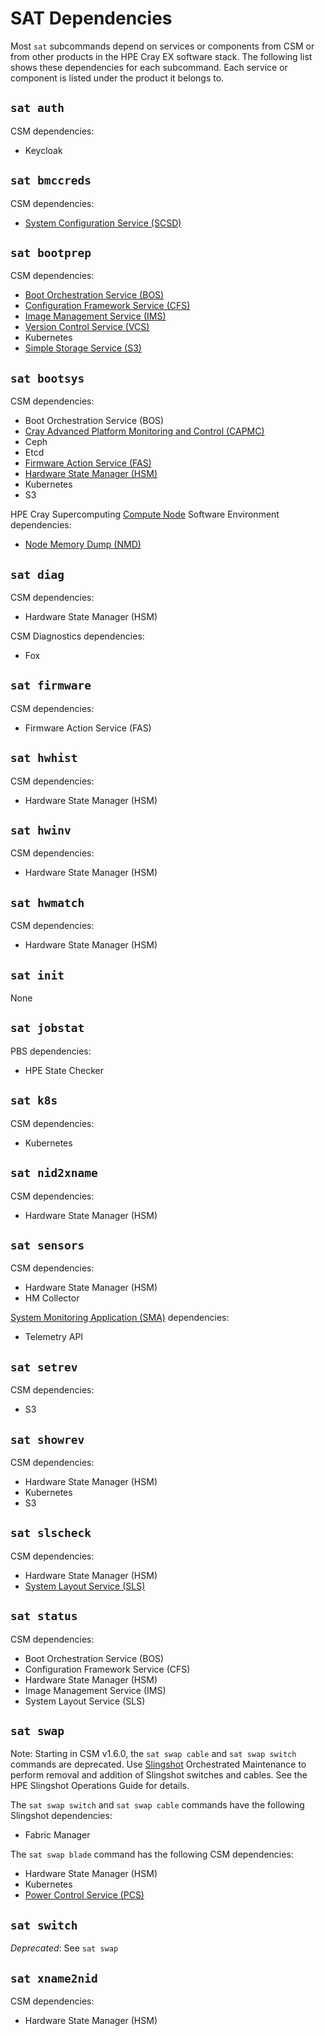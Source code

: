 # SAT Dependencies

Most `sat` subcommands depend on services or components from CSM or from other
products in the HPE Cray EX software stack. The following list shows these
dependencies for each subcommand. Each service or component is listed under the
product it belongs to.

## `sat auth`

CSM dependencies:

- Keycloak

## `sat bmccreds`

CSM dependencies:

- [System Configuration Service (SCSD)](../../../glossary.md#system-configuration-service-scsd)

## `sat bootprep`

CSM dependencies:

- [Boot Orchestration Service (BOS)](../../../glossary.md#boot-orchestration-service-bos)
- [Configuration Framework Service (CFS)](../../../glossary.md#configuration-framework-service-cfs)
- [Image Management Service (IMS)](../../../glossary.md#image-management-service-ims)
- [Version Control Service (VCS)](../../../glossary.md#version-control-service-vcs)
- Kubernetes
- [Simple Storage Service (S3)](../../../glossary.md#simple-storage-service-s3)

## `sat bootsys`

CSM dependencies:

- Boot Orchestration Service (BOS)
- [Cray Advanced Platform Monitoring and Control (CAPMC)](../../../glossary.md#cray-advanced-platform-monitoring-and-control-capmc)
- Ceph
- Etcd
- [Firmware Action Service (FAS)](../../../glossary.md#firmware-action-service-fas)
- [Hardware State Manager (HSM)](../../../glossary.md#hardware-state-manager-hsm)
- Kubernetes
- S3

HPE Cray Supercomputing [Compute Node](../../../glossary.md#compute-node-cn) Software Environment dependencies:

- [Node Memory Dump (NMD)](../../../glossary.md#node-memory-dump-nmd)

## `sat diag`

CSM dependencies:

- Hardware State Manager (HSM)

CSM Diagnostics dependencies:

- Fox

## `sat firmware`

CSM dependencies:

- Firmware Action Service (FAS)

## `sat hwhist`

CSM dependencies:

- Hardware State Manager (HSM)

## `sat hwinv`

CSM dependencies:

- Hardware State Manager (HSM)

## `sat hwmatch`

CSM dependencies:

- Hardware State Manager (HSM)

## `sat init`

None

## `sat jobstat`

PBS dependencies:

- HPE State Checker

## `sat k8s`

CSM dependencies:

- Kubernetes

## `sat nid2xname`

CSM dependencies:

- Hardware State Manager (HSM)

## `sat sensors`

CSM dependencies:

- Hardware State Manager (HSM)
- HM Collector

[System Monitoring Application (SMA)](../../../glossary.md#system-monitoring-application-sma) dependencies:

- Telemetry API

## `sat setrev`

CSM dependencies:

- S3

## `sat showrev`

CSM dependencies:

- Hardware State Manager (HSM)
- Kubernetes
- S3

## `sat slscheck`

CSM dependencies:

- Hardware State Manager (HSM)
- [System Layout Service (SLS)](../../../glossary.md#system-layout-service-sls)

## `sat status`

CSM dependencies:

- Boot Orchestration Service (BOS)
- Configuration Framework Service (CFS)
- Hardware State Manager (HSM)
- Image Management Service (IMS)
- System Layout Service (SLS)

## `sat swap`

Note: Starting in CSM v1.6.0, the `sat swap cable` and `sat swap switch`
commands are deprecated. Use [Slingshot](../../../glossary.md#slingshot) Orchestrated Maintenance to perform
removal and addition of Slingshot switches and cables. See the HPE Slingshot
Operations Guide for details.

The `sat swap switch` and `sat swap cable` commands have the following Slingshot
dependencies:

- Fabric Manager

The `sat swap blade` command has the following CSM dependencies:

- Hardware State Manager (HSM)
- Kubernetes
- [Power Control Service (PCS)](../../../glossary.md#power-control-service-pcs)

## `sat switch`

*Deprecated*: See `sat swap`

## `sat xname2nid`

CSM dependencies:

- Hardware State Manager (HSM)
